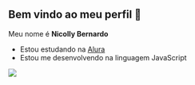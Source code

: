 ## Bem vindo ao meu perfil 💜

Meu nome é **Nicolly Bernardo**

- Estou estudando na [Alura](https://www.alura.com.br)
- Estou me desenvolvendo na linguagem JavaScript

![](https://media1.tenor.com/m/52CbNG0AXhAAAAAC/bts-btsot7.gif)
